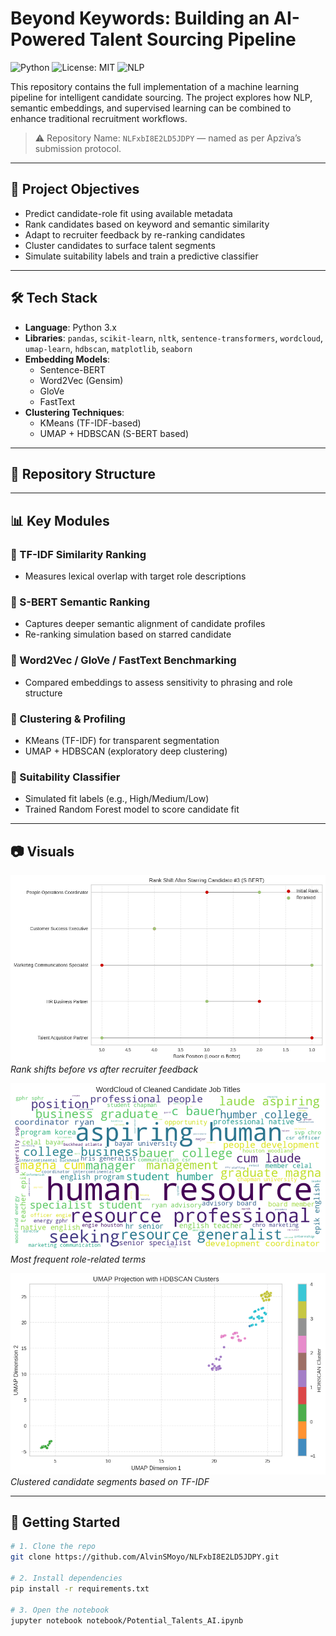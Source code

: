 # Beyond Keywords: Building an AI-Powered Talent Sourcing Pipeline

![Python](https://img.shields.io/badge/Python-3.8%2B-blue)
![License: MIT](https://img.shields.io/badge/License-MIT-green.svg)
![NLP](https://img.shields.io/badge/NLP-Semantic_Search-orange)

This repository contains the full implementation of a machine learning pipeline for intelligent candidate sourcing. The project explores how NLP, semantic embeddings, and supervised learning can be combined to enhance traditional recruitment workflows.

> ⚠️ Repository Name: `NLFxbI8E2LD5JDPY` — named as per Apziva’s submission protocol.

---

## 🚀 Project Objectives

- Predict candidate-role fit using available metadata
- Rank candidates based on keyword and semantic similarity
- Adapt to recruiter feedback by re-ranking candidates
- Cluster candidates to surface talent segments
- Simulate suitability labels and train a predictive classifier

---

## 🛠️ Tech Stack

- **Language**: Python 3.x  
- **Libraries**: `pandas`, `scikit-learn`, `nltk`, `sentence-transformers`, `wordcloud`, `umap-learn`, `hdbscan`, `matplotlib`, `seaborn`
- **Embedding Models**:
  - Sentence-BERT
  - Word2Vec (Gensim)
  - GloVe
  - FastText
- **Clustering Techniques**:
  - KMeans (TF-IDF-based)
  - UMAP + HDBSCAN (S-BERT based)

---

## 📁 Repository Structure

---

## 📊 Key Modules

### 🔹 TF-IDF Similarity Ranking
- Measures lexical overlap with target role descriptions

### 🔹 S-BERT Semantic Ranking
- Captures deeper semantic alignment of candidate profiles
- Re-ranking simulation based on starred candidate

### 🔹 Word2Vec / GloVe / FastText Benchmarking
- Compared embeddings to assess sensitivity to phrasing and role structure

### 🔹 Clustering & Profiling
- KMeans (TF-IDF) for transparent segmentation
- UMAP + HDBSCAN (exploratory deep clustering)

### 🔹 Suitability Classifier
- Simulated fit labels (e.g., High/Medium/Low)
- Trained Random Forest model to score candidate fit

---

## 📷 Visuals

![Re-ranking Dumbbell Chart](./figures/dumbbell_chart.png)  
*Rank shifts before vs after recruiter feedback*

![Job Title WordCloud](./figures/wordcloud.png)  
*Most frequent role-related terms*

![TF-IDF Clustering](./figures/cluster_map.png)  
*Clustered candidate segments based on TF-IDF*

---

## 🧪 Getting Started

```bash
# 1. Clone the repo
git clone https://github.com/AlvinSMoyo/NLFxbI8E2LD5JDPY.git

# 2. Install dependencies
pip install -r requirements.txt

# 3. Open the notebook
jupyter notebook notebook/Potential_Talents_AI.ipynb



